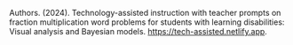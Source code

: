 Authors. (2024). Technology-assisted instruction with teacher prompts on fraction multiplication word problems for students with learning disabilities: Visual analysis and Bayesian models. https://tech-assisted.netlify.app.
